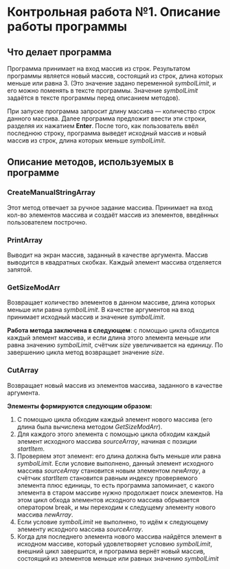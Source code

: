 # Контрольная работа №1. Описание работы программы

## Что делает программа
Программа принимает на вход массив из строк. Результатом программы является новый массив,
состоящий из строк, длина которых меньше или равна 3. (Это значение задано переменной *symbolLimit*, и его
можно поменять в тексте программы. Значение *symbolLimit* задаётся в тексте программы перед описанием методов).

При запуске программа запросит длину массива — количество строк данного массива. Далее программа предложит ввести 
эти строки, разделяя их нажатием **Enter**. После того, как пользователь ввёл последнюю строку, программа выведет
исходный массив и новый массив из строк, длина которых меньше *symbolLimit*.

## Описание методов, используемых в программе
### CreateManualStringArray
Этот метод отвечает за ручное задание массива. Принимает на вход кол-во элементов массива и создаёт массив из элементов, введённых пользователем построчно.

### PrintArray
Выводит на экран массив, заданный в качестве аргумента. Массив выводится в квадратных скобках. Каждый элемент массива отделяется запятой.

### GetSizeModArr
Возвращает количество элементов в данном массиве, длина которых меньше или равна *symbolLimit*. В качестве аргументов на вход принимает исходный массив и значение *symbolLimit*.

**Работа метода заключена в следующем**: с помощью цикла обходится каждый элемент массива, и если длина этого элемента меньше или равна значению *symbolLimit*, счётчик *size* увеличивается на единицу. По завершению цикла метод возвращает значение *size*.

### CutArray
Возвращает новый массив из элементов массива, заданного в качестве аргумента. 

**Элементы формируются следующим образом:**

1. С помощью цикла обходим каждый элемент нового массива (его длина была вычислена методом *GetSizeModArr*).
2. Для каждого этого элемента с помощью цикла обходим каждый элемент исходного массива *sourceArray*, начиная с позиции *startItem*. 
3. Проверяем этот элемент: его длина должна быть меньше или равна *symbolLimit*. Если условие выполнено, данный элемент исходного массива *sourceArray* становится новым элементом *newArray*, а счётчик *startItem* становится равным индексу проверяемого элемента плюс единицы, то есть программа запоминает, с какого элемента в старом массиве нужно продолжает поиск элементов. На этом цикл обхода элементов исходного массива обрывается оператором break, и мы переходим к следущему элементу нового массива *newArray*.
4. Если условие *symbolLimit* не выполнено, то идём к следующему элементу исходного массива *sourceArray*.
5. Когда для последнего элемента нового массива найдётся элемент в исходном массиве, который удовлетворяет условию *symbolLimit*, внешний цикл завершится, и программа вернёт новый массив, состоящий из элементов меньше или равных значению *symbolLimit*



